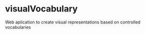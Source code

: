 # visualVocabulary
Web aplication to create visual representations based on controlled vocabularies
